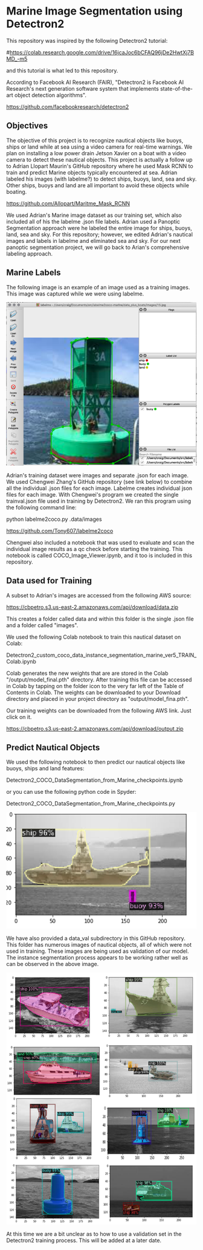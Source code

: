 # Marine Image Segmentation using Detectron2
This repository was inspired by the following Detectron2 tutorial:

#https://colab.research.google.com/drive/16jcaJoc6bCFAQ96jDe2HwtXj7BMD_-m5

and this tutorial is what led to this repository.

According to Facebook AI Research (FAIR), "Detectron2 is Facebook AI Research's next generation software system that implements state-of-the-art object detection algorithms". 

https://github.com/facebookresearch/detectron2

## Objectives
The objective of this project is to recognize nautical objects like buoys, ships or land while at sea using a video camera for real-time warnings. We plan on installing a low power drain Jetson Xavier on a boat with a video camera to detect these nautical objects. This project is actually a follow up to Adrian Llopart Maurin's GitHub repository where he used Mask RCNN to train and predict Marine objects typically encountered at sea. Adrian labeled his images (with labelme?) to detect ships, buoys, land, sea and sky. Other ships, buoys and land are all important to avoid these objects while boating. 

https://github.com/Allopart/Maritme_Mask_RCNN

We used Adrian's Marine image dataset as our training set, which also included all of his the labelme .json file labels.  Adrian used a Panoptic Segmentation approach were he labeled the entire image for ships, buoys, land, sea and sky. For this repository; however, we edited Adrian's nautical images and labels in labelme and eliminated sea and sky. For our next panoptic segmentation project, we will go back to Arian's comprehensive labeling approach.


## Marine Labels
The following image is an example of an image used as a training images. This image was captured while we were using labelme.

![Image](labelme.png)

Adrian's training dataset were images and separate .json for each image. We used Chengwei Zhang's GitHub repository (see link below) to combine all the individual .json files for each image. Labelme creates individual json files for each image. With Chengwei's program we created the single trainval.json file used in training by Detectron2. We ran this program using the following command line: 

  python labelme2coco.py .data/images

https://github.com/Tony607/labelme2coco

Chengwei also included a notebook that was used to evaluate and scan the individual image results as a qc check before starting the training. This notebook is called COCO_Image_Viewer.ipynb, and it too is included in this repository.

## Data used for Training
A subset to Adrian's images are accessed from the following AWS source:

https://cbpetro.s3.us-east-2.amazonaws.com/api/download/data.zip

This creates a folder called data and within this folder is the single .json file and a folder called "images". 

We used the following Colab notebook to train this nautical dataset on Colab:

Detectron2_custom_coco_data_instance_segmentation_marine_ver5_TRAIN_Colab.ipynb

Colab generates the new weights that are are stored in the Colab "/output/model_final.pth" directory. After training this file can be accessed in Colab by tapping on the folder icon to the very far left of the Table of Contents in Colab. The weights can be downloaded to your Download directory and placed in your project directory as "output/model_fina.pth". 

Our training weights can be downloaded from the following AWS link. Just click on it. 

https://cbpetro.s3.us-east-2.amazonaws.com/api/download/output.zip

## Predict Nautical Objects
We used the following notebook to then predict our nautical objects like buoys, ships and land features:

Detectron2_COCO_DataSegmentation_from_Marine_checkpoints.ipynb

or you can use the following python code in Spyder:

Detectron2_COCO_DataSegmentation_from_Marine_checkpoints.py

![Image](results.png)

We have also provided a data_val subdirectory in this GitHub repository. This folder has numerous images of nautical objects, all of which were not used in training. These images are being used as validation of our model. The instance segmentation process appears to be working rather well as can be observed in the above image. 

![Image](composite.png)

At this time we are a bit unclear as to how to use a validation set in the Detectron2 training process. This will be added at a later date.  


